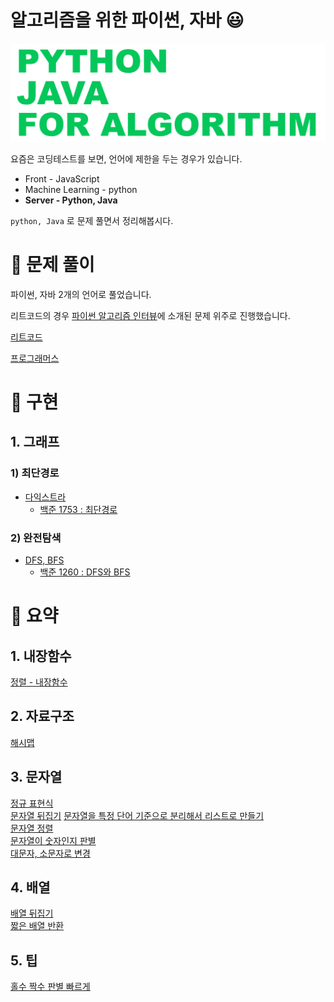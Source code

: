 # 알고리즘을 위한 파이썬, 자바 😃
![cover](./image/main.png)    


요즘은 코딩테스트를 보면, 언어에 제한을 두는 경우가 있습니다.

- Front - JavaScript
- Machine Learning - python
- **Server - Python, Java**

`python, Java` 로 문제 풀면서 정리해봅시다.

# 🧩 문제 풀이
파이썬, 자바 2개의 언어로 풀었습니다.

리트코드의 경우 [파이썬 알고리즘 인터뷰](http://www.kyobobook.co.kr/product/detailViewKor.laf?ejkGb=KOR&mallGb=KOR&barcode=9791189909178&orderClick=LEa&Kc=)에 소개된 문제 위주로 진행했습니다.

[리트코드](https://github.com/skyepodium/algorithm-for-python-java/tree/master/examples/leetcode)   

[프로그래머스](https://github.com/skyepodium/algorithm-for-python-java/tree/master/examples/programmers)            
          

# 🧬 구현
## 1. 그래프
### 1) 최단경로
-   [다익스트라](https://github.com/skyepodium/python-java-for-algorithm/blob/master/implements/graph/dijkstra.md)
    - [백준 1753 : 최단경로](https://www.acmicpc.net/problem/1753)

### 2) 완전탐색
-   [DFS, BFS](https://github.com/skyepodium/python-java-for-algorithm/blob/master/implements/graph/dfs-bfs.md)
    - [백준 1260 : DFS와 BFS](https://www.acmicpc.net/problem/1260)

# 📕 요약
## 1. 내장함수
[정렬 - 내장함수](https://github.com/skyepodium/algorithm-for-python-java/blob/master/summary/%EC%A0%95%EB%A0%AC/%EC%A0%95%EB%A0%AC%20-%20%EB%82%B4%EC%9E%A5%ED%95%A8%EC%88%98.md)

## 2. 자료구조
[해시맵](https://github.com/skyepodium/algorithm-for-python-java/blob/master/summary/%EC%9E%90%EB%A3%8C%EA%B5%AC%EC%A1%B0/%ED%95%B4%EC%8B%9C%EB%A7%B5.md)

## 3. 문자열
[정규 표현식](https://github.com/skyepodium/algorithm-for-python-java/blob/master/summary/%EB%AC%B8%EC%9E%90%EC%97%B4/%EC%A0%95%EA%B7%9C%20%ED%91%9C%ED%98%84%EC%8B%9D.md)         
[문자열 뒤집기](https://github.com/skyepodium/algorithm-for-python-java/blob/master/summary/%EB%AC%B8%EC%9E%90%EC%97%B4/%EB%AC%B8%EC%9E%90%EC%97%B4%20%EB%92%A4%EC%A7%91%EA%B8%B0.md)
[문자열을 특정 단어 기준으로 분리해서 리스트로 만들기](https://github.com/skyepodium/algorithm-for-python-java/blob/master/summary/%EB%AC%B8%EC%9E%90%EC%97%B4/%EB%AC%B8%EC%9E%90%EC%97%B4%EC%9D%84%20%ED%8A%B9%EC%A0%95%20%EB%8B%A8%EC%96%B4%20%EA%B8%B0%EC%A4%80%EC%9C%BC%EB%A1%9C%20%EB%B6%84%EB%A6%AC%ED%95%B4%EC%84%9C%20%EB%A6%AC%EC%8A%A4%ED%8A%B8%EB%A1%9C%20%EB%A7%8C%EB%93%A4%EA%B8%B0.md)     
[문자열 정렬](https://github.com/skyepodium/algorithm-for-python-java/blob/master/summary/%EB%AC%B8%EC%9E%90%EC%97%B4/%EB%AC%B8%EC%9E%90%EC%97%B4%20%EC%A0%95%EB%A0%AC.md)        
[문자열이 숫자인지 판별](https://github.com/skyepodium/algorithm-for-python-java/blob/master/summary/%EB%AC%B8%EC%9E%90%EC%97%B4/%EB%AC%B8%EC%9E%90%EC%97%B4%EC%9D%B4%20%EC%88%AB%EC%9E%90%EC%9D%B8%EC%A7%80%20%ED%8C%90%EB%B3%84.md)     
[대문자, 소문자로 변경](https://github.com/skyepodium/algorithm-for-python-java/blob/master/summary/%EB%AC%B8%EC%9E%90%EC%97%B4/%EB%8C%80%EB%AC%B8%EC%9E%90%2C%20%EC%86%8C%EB%AC%B8%EC%9E%90%EB%A1%9C%20%EB%B3%80%EA%B2%BD.md)
## 4. 배열
[배열 뒤집기](https://github.com/skyepodium/algorithm-for-python-java/blob/master/summary/%EB%B0%B0%EC%97%B4/%EB%B0%B0%EC%97%B4%20%EB%92%A4%EC%A7%91%EA%B8%B0.md)     
[짧은 배열 반환](https://github.com/skyepodium/python-java-for-algorithm/blob/master/summary/%EB%B0%B0%EC%97%B4/%EC%A7%A7%EC%9D%80%20%EB%B0%B0%EC%97%B4%20%EB%B0%98%ED%99%98.md)

## 5. 팁
[홀수 짝수 판별 빠르게](https://github.com/skyepodium/python-java-for-algorithm/blob/master/summary/%ED%8C%81/%ED%99%80%EC%88%98%20%EC%A7%9D%EC%88%98%20%ED%8C%90%EB%B3%84.md)
